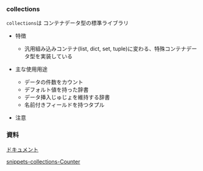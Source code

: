 ### collections

`collections`は コンテナデータ型の標準ライブラリ

- 特徴

  - 汎用組み込みコンテナ(list, dict, set, tuple)に変わる、特殊コンテナデータ型を実装している

- 主な使用用途

  - データの件数をカウント
  - デフォルト値を持った辞書
  - データ挿入じゅじょを維持する辞書
  - 名前付きフィールドを持つタプル

- 注意

### 資料

[ドキュメント](https://docs.python.org/ja/3.13/library/collections.html)

[snippets-collections-Counter](https://github.com/akagikouzanh/python-snippets-hub/blob/master/snippets/snippets_collections_counter.py)
